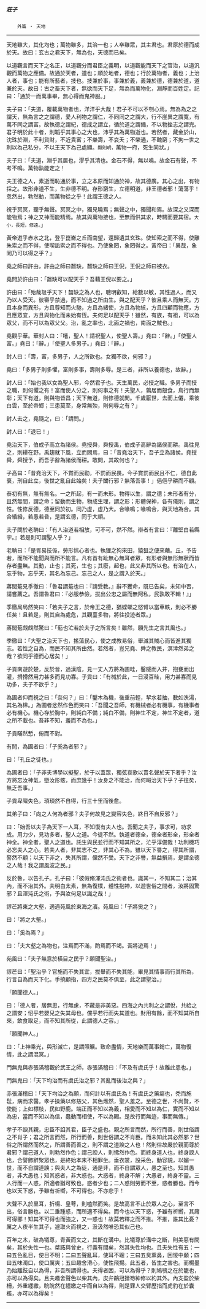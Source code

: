 

##### 莊子
　　`外篇 ‧ 天地`

* * *

天地雖大，其化均也；萬物雖多，其治一也；人卒雖眾，其主君也。君原於德而成於天。故曰：玄古之君天下，無為也，天德而已矣。

以道觀言而天下之名正，以道觀分而君臣之義明，以道觀能而天下之官治，以道汎觀而萬物之應備。故通於天者，道也；順於地者，德也；行於萬物者，義也；上治人者，事也；能有所藝者，技也。技兼於事，事兼於義，義兼於德，德兼於道，道兼於天。故曰：古之畜天下者，無欲而天下足，無為而萬物化，淵靜而百姓定。記曰：「通於一而萬事畢，無心得而鬼神服。」

夫子曰：「夫道，覆載萬物者也，洋洋乎大哉！君子不可以不刳心焉。無為為之之謂天，無為言之之謂德，愛人利物之謂仁，不同同之之謂大，行不崖異之謂寬，有萬不同之謂富。故執德之謂紀，德成之謂立，循於道之謂備，不以物挫志之謂完。君子明於此十者，則韜乎其事心之大也，沛乎其為萬物逝也。若然者，藏金於山，沈珠於淵，不利貨財，不近貴富；不樂壽，不哀夭；不榮通，不醜窮；不拘一世之利以為己私分，不以王天下為己處顯。`顯則明，`萬物一府，死生同狀。」

夫子曰：「夫道，淵乎其居也，漻乎其清也。金石不得，無以鳴。故金石有聲，不考不鳴。萬物孰能定之！

夫王德之人，素逝而恥通於事，立之本原而知通於神，故其德廣。其心之出，有物採之。故形非道不生，生非德不明。存形窮生，立德明道，非王德者邪！蕩蕩乎！忽然出，勃然動，而萬物從之乎！此謂王德之人。

視乎冥冥，聽乎無聲。冥冥之中，獨見曉焉；無聲之中，獨聞和焉。故深之又深而能物焉；神之又神而能精焉。故其與萬物接也，至無而供其求，時騁而要其宿。`大小，長短，修遠。`」

黃帝遊乎赤水之北，登乎崑崙之丘而南望，還歸遺其玄珠。使知索之而不得，使離朱索之而不得，使喫詬索之而不得也。乃使象罔，象罔得之。黃帝曰：「異哉，象罔乃可以得之乎？」

堯之師曰許由，許由之師曰齧缺，齧缺之師曰王倪，王倪之師曰被衣。

堯問於許由曰：「齧缺可以配天乎？吾藉王倪以要之。」

許由曰：「殆哉圾乎天下！齧缺之為人也，聰明叡知，給數以敏，其性過人，而又乃以人受天。彼審乎禁過，而不知過之所由生。與之配天乎？彼且乘人而無天。方且本身而異形，方且尊知而火馳，方且為緒使，方且為物絯，方且四顧而物應，方且應眾宜，方且與物化而未始有恆。夫何足以配天乎！雖然，有族，有祖，可以為眾父，而不可以為眾父父。治，亂之率也，北面之禍也，南面之賊也。」

堯觀乎華。華封人曰：「嘻，聖人！請祝聖人，使聖人壽。」堯曰：「辭。」「使聖人富。」堯曰：「辭。」「使聖人多男子。」堯曰：「辭。」

封人曰：「壽，富，多男子，人之所欲也。女獨不欲，何邪？」

堯曰：「多男子則多懼，富則多事，壽則多辱。是三者，非所以養德也，故辭。」

封人曰：「始也我以女為聖人邪，今然君子也。天生萬民，必授之職。多男子而授之職，則何懼之有！富而使人分之，則何事之有！夫聖人，鶉居而鷇食，鳥行而無彰；天下有道，則與物皆昌；天下無道，則修德就閒。千歲厭世，去而上僊，乘彼白雲，至於帝鄉；三患莫至，身常無殃，則何辱之有？」

封人去之，堯隨之，曰：「請問。」

封人曰：「退已！」

堯治天下，伯成子高立為諸侯。堯授舜，舜授禹，伯成子高辭為諸侯而耕。禹往見之，則耕在野。禹趨就下風，立而問焉，曰：「昔堯治天下，吾子立為諸侯。堯授舜，舜授予，而吾子辭為諸侯而耕。敢問，其故何也？」

子高曰：「昔堯治天下，不賞而民勸，不罰而民畏。今子賞罰而民且不仁，德自此衰，刑自此立，後世之亂自此始矣！夫子闔行邪？無落吾事！」俋俋乎耕而不顧。

泰初有無，無有無名。一之所起，有一而未形。物得以生，謂之德；未形者有分，且然無間，謂之命；留動而生物，物成生理，謂之形；形體保神，各有儀則，謂之性。性修反德，德至同於初。同乃虛，虛乃大。合喙鳴；喙鳴合，與天地為合。其合緍緍，若愚若昏，是謂玄德，同乎大順。

夫子問於老聃曰：「有人治道若相放，可不可，然不然。辯者有言曰：『離堅白若縣宇。』若是則可謂聖人乎？」

老聃曰：「是胥易技係，勞形怵心者也。執狸之狗來田，猿狙之便來藉。丘，予告若，而所不能聞與而所不能言。凡有首有趾無心無耳者眾，有形者與無形無狀而皆存者盡無。其動，止也；其死，生也；其廢，起也，此又非其所以也。有治在人，忘乎物，忘乎天，其名為忘己。忘己之人，是之謂入於天。」

蔣閭葂見季徹曰：「魯君謂葂也曰：『請受教。』辭不獲命，既已告矣，未知中否，請嘗薦之。吾謂魯君曰：『必服恭儉，拔出公忠之屬而無阿私，民孰敢不輯！』」

季徹局局然笑曰：「若夫子之言，於帝王之德，猶螳螂之怒臂以當車軼，則必不勝任矣！且若是，則其自為處危，其觀臺多物，將往投迹者眾。」

蔣閭葂覤覤然驚曰：「葂也汒若於夫子之所言矣！雖然，願先生之言其風也。」

季徹曰：「大聖之治天下也，搖蕩民心，使之成教易俗，舉滅其賊心而皆進其獨志。若性之自為，而民不知其所由然。若然者，豈兄堯、舜之教民，溟涬然弟之哉？欲同乎德而心居矣！」

子貢南遊於楚，反於晉，過漢陰，見一丈人方將為圃畦，鑿隧而入井，抱甕而出灌，搰搰然用力甚多而見功寡。子貢曰：「有械於此，一日浸百畦，用力甚寡而見功多，夫子不欲乎？」

為圃者仰而視之曰：「奈何？」曰：「鑿木為機，後重前輕，挈水若抽，數如泆湯，其名為槔。」為圃者忿然作色而笑曰：「吾聞之吾師，有機械者必有機事，有機事者必有機心。機心存於胸中，則純白不備；純白不備，則神生不定，神生不定者，道之所不載也。吾非不知，羞而不為也。」

子貢瞞然慙，俯而不對。

有閒，為圃者曰：「子奚為者邪？」

曰：「孔丘之徒也。」

為圃者曰：「子非夫博學以擬聖，於于以蓋眾，獨弦哀歌以賣名聲於天下者乎？汝方將忘汝神氣，墮汝形骸，而庶幾乎！汝身之不能治，而何暇治天下乎？子往矣，無乏吾事。」

子貢卑陬失色，頊頊然不自得，行三十里而後愈。

其弟子曰：「向之人何為者邪？夫子何故見之變容失色，終日不自反邪？」

曰：「始吾以夫子為天下一人耳，不知復有夫人也。吾聞之夫子，事求可，功求成。用力少，見功多者，聖人之道。今徒不然。執道者德全，德全者形全，形全者神全。神全者，聖人之道也。託生與民並行而不知其所之，汒乎淳備哉！功利機巧必忘夫人之心。若夫人者，非其志不之，非其心不為。雖以天下譽之，得其所謂，謷然不顧；以天下非之，失其所謂，儻然不受。天下之非譽，無益損焉，是謂全德之人哉！我之謂風波之民。」

反於魯，以告孔子。孔子曰：「彼假脩渾沌氏之術者也。識其一，不知其二；治其內，而不治其外。夫明白太素，無為復樸，體性抱神，以遊世俗之間者，汝將固驚邪？且渾沌氏之術，予與汝何足以識之哉！」

諄芒將東之大壑，適遇苑風於東海之濱。苑風曰：「子將奚之？」

曰：「將之大壑。」

曰：「奚為焉？」

曰：「夫大壑之為物也，注焉而不滿，酌焉而不竭。吾將遊焉！」

苑風曰：「夫子無意於橫目之民乎？願聞聖治。」

諄芒曰：「聖治乎？官施而不失其宜，拔舉而不失其能，畢見其情事而行其所為，行言自為而天下化。手撓顧指，四方之民莫不俱至，此之謂聖治。」

「願聞德人。」

曰：「德人者，居無思，行無慮，不藏是非美惡。四海之內共利之之謂悅，共給之之謂安；怊乎若嬰兒之失其母也，儻乎若行而失其道也。財用有餘，而不知其所自來，飲食取足，而不知其所從，此謂德人之容。」

「願聞神人。」

曰：「上神乘光，與形滅亡，是謂照曠。致命盡情，天地樂而萬事銷亡，萬物復情，此之謂混冥。」

門無鬼與赤張滿稽觀於武王之師，赤張滿稽曰：「不及有虞氏乎！故離此患也。」

門無鬼曰：「天下均治而有虞氏治之邪？其亂而後治之與？」

赤張滿稽曰：「天下均治之為願，而何計以有虞氏為！有虞氏之藥瘍也，禿而施髢，病而求醫。孝子操藥以修慈父，其色燋然，聖人羞之。至德之世，不尚賢，不使能；上如標枝，民如野鹿。端正而不知以為義，相愛而不知以為仁，實而不知以為忠，當而不知以為信，蠢動而相使，不以為賜。是故行而無迹，事而無傳。」

孝子不諛其親，忠臣不諂其君，臣子之盛也。親之所言而然，所行而善，則世俗謂之不肖子；君之所言而然，所行而善，則世俗謂之不肖臣。而未知此其必然邪？世俗之所謂然而然之，所謂善而善之，則不謂之道諛之人也！然則俗故嚴於親而尊於君邪？謂己道人，則勃然作色；謂己諛人，則怫然作色。而終身道人也，終身諛人也，合譬飾辭聚眾也，是終始本末不相罪坐。垂衣裳，設采色，動容貌，以媚一世，而不自謂道諛；與夫人之為徒，通是非，而不自謂眾人，愚之至也。知其愚者，非大愚也；知其惑者，非大惑也。大惑者，終身不解；大愚者，終身不靈。三人行而一人惑，所適者猶可致也，惑者少也；二人惑則勞而不至，惑者勝也。而今也以天下惑，予雖有祈嚮，不可得也。不亦悲乎！

大聲不入於里耳，折楊、皇荂，則嗑然而笑。是故高言不止於眾人之心，至言不出，俗言勝也。以二垂踵惑，而所適不得矣。而今也以天下惑，予雖有祈嚮，其庸可得邪！知其不可得也而強之，又一惑也！故莫若釋之而不推。不推，誰其比憂？厲之人夜半生其子，遽取火而視之，汲汲然唯恐其似己也。

百年之木，破為犧尊，青黃而文之，其斷在溝中。比犧尊於溝中之斷，則美惡有間矣，其於失性一也。桀跖與曾史，行義有間矣，然其失性均也。且夫失性有五：一曰五色亂目，使目不明；二曰五聲亂耳，使耳不聰；三曰五臭熏鼻，困惾中顙；四曰五味濁口，使口厲爽；五曰趣舍滑心，使性飛揚。此五者，皆生之害也。而楊墨乃始離跂自以為得，非吾所謂得也。夫得者困，可以為得乎？則鳩鴞之在於籠也，亦可以為得矣。且夫趣舍聲色以柴其內，皮弁鷸冠搢笏紳修以約其外。內支盈於柴柵，外重纆繳，睆睆然在纆繳之中而自以為得，則是罪人交臂歷指而虎豹在於囊檻，亦可以為得矣！

* * *

